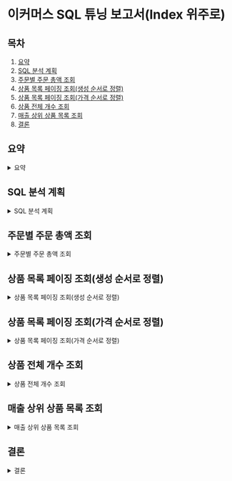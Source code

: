 # 이커머스 SQL 튜닝 보고서(Index 위주로)

## 목차

1. [요약](#요약)
2. [SQL 분석 계획](#sql-분석-계획)
3. [주문별 주문 총액 조회](#주문별-주문-총액-조회)
4. [상품 목록 페이징 조회(생성 순서로 정렬)](#상품-목록-페이징-조회생성-순서로-정렬)
5. [상품 목록 페이징 조회(가격 순서로 정렬)](#상품-목록-페이징-조회가격-순서로-정렬)
6. [상품 전체 개수 조회](#상품-전체-개수-조회)
7. [매출 상위 상품 목록 조회](#매출-상위-상품-목록-조회)
8. [결론](#결론)

## 요약

<details>
  <summary>요약</summary>

> EXPLAIN 키워드를 사용해서 실행 계획을 분석하고 튜닝을 수행했습니다.
> 
> - 상품 목록을 price 로 정렬하는 쿼리에서 price 에 대한 인덱스가 없어서 이를 추가하고 성능을 개선했습니다.
> 
> - 페이지네이션을 위해 조건에 맞는 상품 전체 개수를 세는 쿼리에서는 인덱스가 성능에 영향을 주지 못 했고, SELECT 구문에서 distinct 와 불필요한 컬럼 조회를 제거하여 성능을 개선했습니다.
> 
> - 마지막으로 매출 상위 상품 목록 조회 쿼리에서는 커버링 인덱스와 파생 컬럼을 사용하여 성능을 개선했습니다.

</details>

## SQL 분석 계획

<details>
  <summary>SQL 분석 계획</summary>

```
EXPLAIN {SQL}
```

기본적인 실행계획을 확인하는 명령어입니다. 여기에서 확인할 수 있는 정보 중 앞으로 제가 주로 분석할 항목은 아래와 같습니다.

- type : 테이블의 데이터를 어떻게 찾을지를 제공하는 항목입니다. 테이블 풀 스캔을 할 수도 있고, 인덱스를 통해 즉시 찾을 수도 있습니다.
- rows : SQL 수행을 위해 접근하는 데이터의 모든 행 수를 나타내는 예측 항목입니다. 수시로 변동하는 정보를 참고하므로 수치는 정확하지 않습니다. 조회 최종 결과 건수와 rows 의 값이 차이가 많이 날 때는 튜닝 대상이 될 수 있습니다.
- filtered : SQL 문으로 가져온 데이터를 DB 엔진에서 필터 조건에 따라 어느 정보의 비율로 데이터를 제거했는지를 나타냅니다. filtered 의 비율이 너무 낮다면 불필요한 데이터를 너무 많이 가져오고 있다는 뜻이 될 수 있습니다.
- Extra : 추가 정보를 제공하는 항목입니다. Using index, Using filesort, Using temporary 등이 있습니다.

```
EXPLAIN ANALYZE {SQL}
```

쿼리를 실제로 수행하는 데 소요된 시간과 비용을 측정하고 실측 실행 계획과 예측 실행 계획을 모두 확인합니다. 여기에서 확인할 수 있는 정보 중 앞으로 제가 주로 분석할 항목은 아래와 같습니다.

- actual time : 실제로 쿼리를 수행하는 데 소요된 시간입니다. 이 값이 높다면 해당 쿼리가 성능에 영향을 미칠 수 있습니다.
- rows : 예측된 rows 와 실제 rows 가 다르다면, 예측과 다르게 동작하고 있다는 것을 의미합니다. 또 너무 많은 rows 를 조회하지는 않는지 확인할 수 있습니다.

> 참고로 아래 튜닝 과정에서는, `WHERE 절에서 기본키나 외래키만 사용하면서, 함수도 사용하지 않는 단순한 쿼리`는 실행 계획 분석을 생략하고 나머지 쿼리들만 분석했습니다.

</details>

## 주문별 주문 총액 조회

<details>
  <summary>주문별 주문 총액 조회</summary>

### 튜닝 전 SQL

```
select
    oi1_0.order_id,
    sum((oi1_0.price*oi1_0.quantity)) 
from
    order_items oi1_0 
where
    oi1_0.order_id in (1, 10, 100, 1000, 10000, 20000, 30000, 40000, 50000, 100000) 
group by
    oi1_0.order_id;
```

특정 사용자의 주문 내역을 조회할 때 주문 총액을 구하기 위해, 주문 ID 별로 주문총액을 구하는 쿼리입니다.

이때 주문 내역이 많아져서 페이징을 적용할 때, 한 번에 조회할 데이터 수는 10건이라고 가정하기에 WHERE 에서 사용되는 IN 연산에 10개의 ID 만 임의로 넣었습니다. 단, 조회할 현재 등록된 10만 건의 주문 내에서 최대한 분산시켜봤습니다.

쿼리 안에서 GROUP BY 키워드와 SUM() 함수를 사용하고 있어서 한 번 실행 계획을 분석해봤습니다.

### 튜닝 전 실행 계획

| id | select_type | table | partitions | type  | possible_keys            | key                      | key_len | ref  | rows | filtered | Extra                 |
|----|-------------|-------|------------|-------|--------------------------|--------------------------|---------|------|------|----------|-----------------------|
| 1  | SIMPLE      | oi1_0 | NULL       | range | idx_order_items_order_id | idx_order_items_order_id | 9       | NULL | 100  | 100.00   | Using index condition |

- type 은 range 입니다. 쿼리에 IN 연산이 포함되어 있기에 range 로 조회되었습니다. range 는 주어진 범위 내에서 행 단위로 스캔하지만, 스캔 범위가 넓으면 성능 저하의 요인이 될 수는 있습니다.
- filtered 는 100.00 입니다. 인덱스를 잘 타서 불필요한 레코드 없이 알맞게 가져왔습니다.
- Extra 는 Using index condition 만 있습니다. 필터 조건을 스토리지 엔진으로 전달하고 MySQL 엔진의 필터링 작업에 대한 부하를 줄임으로써 성능 효율이 높게 측정됩니다.

```
-> Group aggregate: sum((oi1_0.price * oi1_0.quantity))  (cost=63.3 rows=100) (actual time=0.117..1.47 rows=10 loops=1)
    -> Index range scan on oi1_0 using idx_order_items_order_id over (order_id = 1) OR (order_id = 10) OR (8 more), with index condition: (oi1_0.order_id in (1,10,100,1000,10000,20000,30000,40000,50000,100000))  (cost=53.3 rows=100) (actual time=0.058..1.42 rows=100 loops=1)
```

idx_order_items_order_id 인덱스를 사용하여 조건에 맞는 order_id 가 포함된 데이터만 효율적으로 스캔하고, 이렇게 가져온 데이터를 기반으로 각 주문별 총 금액을 계산합니다.

실측 실행 계획에서도 필요한 데이터(정확히 rows 100건)을 가져오고, actual time 도 1.47ms 로 빠르게 조회되었습니다.

### 튜닝 수행

실행 계획 조회 결과 주요 분석 컬럼들에서 병목이 없었기에 별도의 튜닝을 하지 않았습니다.

### 튜닝 결과

인덱스가 있는 order_id 로 필요한 데이터만 가져오고, 그 이후에 GROUP BY 와 SUM() 함수를 사용하여 주문별 총액을 계산하게 되어 효율적으로 동작했습니다.

별도의 튜닝 없이도 효율적으로 동작하는 쿼리였습니다.

</details>

## 상품 목록 페이징 조회(생성 순서로 정렬)

<details>
  <summary>상품 목록 페이징 조회(생성 순서로 정렬)</summary>

### 튜닝 전 SQL

```
select
    i1_0.id,
    i1_0.name,
    i1_0.price,
    i1_0.status 
from
    items i1_0 
where i1_0.status = 'ACTIVE' 
  and i1_0.name like '%Title%' escape '!' 
order by
    i1_0.id desc 
limit
    0, 10;
```

상품 목록을 전달하기 위해 일정 개수 만큼 상품 목록을 가져오는 쿼리입니다.

이때 검색어가 없으면 검색어 부분 쿼리는 제외되는 동적 쿼리이나, 분석 결과에서 검색어가 없는 경우만 특별히 봐야 하는 상황은 없었기에 해당 부분은 생략했습니다.

이 쿼리는 애플리케이션에서 동적으로 id 또는 price 로 정렬하는데, 이번에는 id 로 정렬하는 경우입니다.

### 튜닝 전 실행 계획

100만 건의 데이터가 있는 상황에서 id 로 정렬할 때는 수행 시간이 1ms 이하로 빠르게 조회가 되었습니다.

| id | select_type | table | partitions | type  | possible_keys | key     | key_len | ref  | rows | filtered | Extra                            |
|----|-------------|-------|------------|-------|---------------|---------|---------|------|------|----------|----------------------------------|
| 1  | SIMPLE      | i1_0  | NULL       | index | NULL          | PRIMARY | 8       | NULL | 10   | 1.11     | Using where; Backward index scan |

- type 은 index 입니다. ORDER BY 에서 id 로 정렬했기 때문에 key 에서 PRIMARY 키가 사용되면서 인덱스 풀 스캔을 했음을 알 수 있습니다.
- filtered 는 1.11 입니다. 인덱스 기반으로 검색하고 남은 결과 1.11% 외에 모두 필터링되었습니다. 스토리지 엔진에서 필터링을 하지 않고 MySQL 엔진에서 WHERE 조건으로 필터링하고 있음을 알 수 있습니다.
- Extra - Using where; WHERE 절의 필터 조건으로 MySQL 엔진으로 가져온 데이터를 추출하고 있습니다.
- Extra - Backward index scan 은 내림차순 정렬 때문에 생긴 정보입니다.

(검색어가 '10Title' 인 경우 -> 실제로 존재하는 값을 검색)
```
-> Limit: 10 row(s)  (cost=1.02 rows=0.111) (actual time=0.0917..2361 rows=10 loops=1)
    -> Filter: ((i1_0.`status` = 'ACTIVE') and (i1_0.`name` like '%10Title%' escape '!'))  (cost=1.02 rows=0.111) (actual time=0.0905..2361 rows=1loops=1)
        -> Index scan on i1_0 using PRIMARY (reverse)  (cost=1.02 rows=10) (actual time=0.0847..2160 rows=890010 loops=1)
```

(검색어가 '10itle' 인 경우 -> 존재하지 않는 값을 검색)
```
-> Limit: 10 row(s)  (cost=0.999 rows=0.111) (actual time=751..751 rows=0 loops=1)
    -> Filter: ((i1_0.`status` = 'ACTIVE') and (i1_0.`name` like '%10itle%' escape '!'))  (cost=0.999 rows=0.111) (actual time=751..751 rows=0 loops=1)
        -> Index scan on i1_0 using PRIMARY (reverse)  (cost=0.999 rows=10) (actual time=0.0537..531 rows=1e+6 loops=1)
```

- 인덱스 스캔 : 상품 테이블의 PK 를 역순으로 스캔하여 데이터를 가져옵니다.
- 필터링 : 인덱스 스캔 결과에서 status 가 'ACTIVE'이고 name 컬럼이 '%Title%' 패턴과 일치하는 행을 필터링합니다.
- 실측 결과에서는 rows 수가 890010 으로 거의 모든 데이터를 가져온 다음 필터링을 하고 있음을 알 수 있습니다.
- 그리고 actual time 은 검색어가 무엇인지에 따라 다르게 나타납니다. 실제로 존재하는 값을 검색한 경우가 2.361초로 더 오래 걸렸습니다.

### 튜닝 수행

- status 의 값은 'ACTIVE' 아니면 'HIDDEN' 입니다. 즉, 선택도는 1/2 이고 카디널리티(50만 추정)는 ID 나 name, price(100만 추정) 에 비해 매우 낮습니다. 단일 인덱스로는 의미가 없고, 복합인덱스로 카디널리티 순서를 고려할 때 앞쪽에 배치하면 좋다는 것을 알 수 있습니다.
- name 에서는 앞뒤로 와일드카드를 사용한 패턴 검색을 하기에 인덱스로 해결하기가 어렵습니다. 인덱스는 결국 어떤 컬럼(들)을 정렬한 것이므로, 검색어가 포함되었는지를 찾는 LIKE 연산을 하게 되면 이를 사용할 수 없습니다. 상품 이름 검색의 성능 향상을 위해서는 역치 인덱스를 사용한 Full Text 나 Elastic Search 사용이 필요한 상황이므로, 인덱스 튜닝 대상에서는 제외합니다.
  - 다만 검색 조건을 바꿔서 'Title%' 같은 식으로 검색하게 하면 인덱스를 사용할 수 있을 것입니다. 하지만 요구사항 자체가 변경되어야 하기에 이는 제외했습니다.

> 역치 인덱스(Inverted Index)란?
> 
> 역치 인덱스는 텍스트 검색을 위해 사용되는 인덱스로, 텍스트를 단어 단위로 쪼개어 단어가 어느 문서에 포함되어 있는지를 기록합니다.
> 
> 이후 검색어가 주어지면 해당 단어가 포함된 데이터를 찾아내는 방식으로 동작합니다. 이를 통해 텍스트 검색을 빠르게 수행할 수 있습니다.

위 사항들을 고려했을 때 키워드 검색이라는 문제를 해결하지 못 한다면 결국 모든 레코드를 다 탐색해야 하기에 인덱스를 추가하는 것은 의미가 없습니다. 따라서 최소한 검색어가 없는 경우의 탐색을 최적화하고자 계획 실행 분석을 진행해보겠습니다.

| id | select_type | table | partitions | type  | possible_keys | key     | key_len | ref  | rows | filtered | Extra                            |
|----|-------------|-------|------------|-------|---------------|---------|---------|------|------|----------|----------------------------------|
| 1  | SIMPLE      | i1_0  | NULL       | index | NULL          | PRIMARY | 8       | NULL | 10   | 10.00    | Using where; Backward index scan |

```
-> Limit: 10 row(s)  (cost=0.932 rows=1) (actual time=0.087..0.0917 rows=10 loops=1)
    -> Filter: (i1_0.`status` = 'ACTIVE')  (cost=0.932 rows=1) (actual time=0.0848..0.0889 rows=10 loops=1)
        -> Index scan on i1_0 using PRIMARY (reverse)  (cost=0.932 rows=10) (actual time=0.0754..0.0795 rows=11 loops=1)
```

튜닝 전 실행 계획에서 이미 조건에 해당하는 적은 수의 데이터만 가지고 와서 필터링을 하는 것으로 보아, 튜닝이 따로 필요해보이진 않습니다. 다만 궁금한 마음에 status 인덱스, (status, id) 복합 인덱스로 실측 실행 시간만 비교해봤습니다.

#### status 단일 인덱스 생성

```
CREATE INDEX idx_items_status ON items (status);
```

```
-> Limit: 10 row(s)  (cost=52239 rows=10) (actual time=0.358..0.363 rows=10 loops=1)
    -> Index lookup on i1_0 using idx_items_status (status='ACTIVE') (reverse)  (cost=52239 rows=498597) (actual time=0.357..0.361 rows=10 loops=1)
```

#### status, id 복합 인덱스 생성
```
CREATE INDEX idx_items_status_id ON items (status, id);
```

```
-> Limit: 10 row(s)  (cost=52239 rows=10) (actual time=0.14..0.145 rows=10 loops=1)
     -> Index lookup on i1_0 using idx_items_status_id (status='ACTIVE') (reverse)  (cost=52239 rows=498597) (actual time=0.139..0.143 rows=10 loops=1)
```

추가로 인덱스를 만들고 실행한 결과, 실측 실행 계획에서 가져오는 rows 수는 비슷하게 10개로 동일하게 나왔지만(테스트한다고 레코드 값을 변경하느라 그렇습니다), actual time 은 오히려 더 증가했음을 알 수 있습니다.

따라서 추가로 튜닝하지 않고 추가했던 인덱스들은 삭제했습니다.

```
DROP INDEX idx_items_status ON items;
DROP INDEX idx_items_status_id ON items;
```

### 튜닝 결과

키워드 검색을 하고 있기에 name 컬럼에 대한 인덱스는 활용이 불가능했습니다. 이를 위해 FULL TEXT 나 Elastic Search 같은 검색 엔진을 사용하는 것이 필요하다는 결론을 내렸습니다.

한편 키워드 검색이 없는 경우에도 불필요하게 status 와 관련된 인덱스는 굳이 필요하지 않았으며 오히려 조회 시간이 오래 걸리는 것을 확인했기에 인덱스를 추가하지 않았습니다.

</details>

## 상품 목록 페이징 조회(가격 순서로 정렬)

<details>
  <summary>상품 목록 페이징 조회(가격 순서로 정렬)</summary>

### 튜닝 전 SQL

```
select
    i1_0.id,
    i1_0.name,
    i1_0.price,
    i1_0.status 
from
    items i1_0 
where i1_0.status = 'ACTIVE' 
  and i1_0.name like '%Title%' escape '!' 
order by
    i1_0.price desc 
limit
    0, 10;
```

위 항목의 생성 순서 정렬 쿼리와 유사하지만, price 로 정렬하는 경우입니다.

price 에는 인덱스가 없다는 것 외에는 동일하므로 인덱스 유무에 따른 성능 차이만 주목하기로 했습니다.

### 튜닝 전 실행 계획

| id | select_type | table | partitions | type | possible_keys | key  | key_len | ref  | rows   | filtered | Extra                       |
|----|-------------|-------|------------|------|---------------|------|---------|------|--------|----------|-----------------------------|
| 1  | SIMPLE      | i1_0  | NULL       | ALL  | NULL          | NULL | NULL    | NULL | 997078 | 1.11     | Using where; Using filesort |

- type 이 ALL 입니다. 풀 테이블 스캔이 발생했습니다.
- 사용된 key 는 없습니다.
- rows 는 997,078 입니다. 거의 모든 행을 조회했습니다.
- filtered 도 마찬가지로 1.11 입니다. 가져온 데이터 중 1.11% 외에 모두 필터링되었습니다.
- Extra - Using where; WHERE 절의 필터 조건으로 MySQL 엔진으로 가져온 데이터를 추출하고 있습니다.
- Extra - Using filesort 는 정렬이 필요한 데이터를 메모리에 올리고 정렬 작업을 수행했음을 의미합니다. 이는 추가적인 정렬 작업이기에 인덱스를 활용할 여지가 있습니다.

```
-> Limit: 10 row(s)  (cost=100517 rows=10) (actual time=705..705 rows=10 loops=1)
    -> Sort: i1_0.price DESC, limit input to 10 row(s) per chunk  (cost=100517 rows=997078) (actual time=705..705 rows=10 loops=1)
        -> Filter: ((i1_0.`status` = 'ACTIVE') and (i1_0.`name` like '%Title%' escape '!'))  (cost=100517 rows=997078) (actual time=0.594..587 rows=1e+6 loops=1)
            -> Table scan on i1_0  (cost=100517 rows=997078) (actual time=0.558..359 rows=1e+6 loops=1)
```

- Table scan 이 발생하고 있어서 비효율적인 동작이 발생하고 있습니다.
- rows 의 수가 너무 많습니다. Table scan, Filter 에서 rows 100만 건을 다루고 있습니다.
- 총 수행 시간은 705ms 로, 이전에 id 로 정렬할 때보다 훨씬 느리게 동작하고 있습니다.

### 튜닝 수행

- id 와 price 인덱스 유무에 따라 DB 엔진의 동작이 크게 달라졌습니다. 그 외에는 조건이 같으므로 price 인덱스만 추가했습니다.

```
CREATE INDEX idx_items_price ON items (price);
```

| id | select_type | table | partitions | type  | possible_keys | key             | key_len | ref  | rows | filtered | Extra                            |
|----|-------------|-------|------------|-------|---------------|-----------------|---------|------|------|----------|----------------------------------|
| 1  | SIMPLE      | i1_0  | NULL       | index | NULL          | idx_items_price | 4       | NULL | 10   | 1.11     | Using where; Backward index scan |

```
-> Limit: 10 row(s)  (cost=0.908 rows=1) (actual time=0.0942..0.098 rows=10 loops=1)
    -> Filter: (i1_0.`status` = 'ACTIVE')  (cost=0.908 rows=1) (actual time=0.093..0.0961 rows=10 loops=1)
        -> Index scan on i1_0 using idx_items_price (reverse)  (cost=0.908 rows=10) (actual time=0.0895..0.0913 rows=10 loops=1)
```

- Table scan 에서 Index scan 으로 변경되었고, 실행 시간도 0.098ms 로 훨씬 빨라졌습니다.
- 조회 프로세스는 생성 순서로 정렬할 때와 동일하게 동작하고 있습니다.

### 튜닝 결과

```
CREATE INDEX idx_items_price ON items (price);
```

price 단일 인덱스를 생성함으로써 price 로 정렬하는 쿼리가 id 로 정렬할 때와 동일한 수준의 성능을 가지게 되었습니다.

</details>

## 상품 전체 개수 조회

<details>
  <summary>상품 전체 개수 조회</summary>

### 튜닝 전 SQL

```
select
    count(distinct i1_0.id) 
from
    items i1_0 
where i1_0.status = 'ACTIVE'
  and i1_0.name like '%Title%' escape '!';
```

페이지네이션을 할 때 사용되는 카운트 쿼리입니다.

실행 계획을 분석하기도 전에 distinct 라는 불필요한 필터링 과정이 포함된 게 보였습니다. distinct 를 하면 중복을 제거하는 과정이 추가되기에 불필요하다면 성능 저하의 요인이 될 수 있습니다.

실제 분석 결과에서도 count(distinct id) 가 평균 900ms 가 소요된 반면, count(id) 는 평균 500ms 가 소요되었습니다.

(count(distinct id))
```
-> Aggregate: count(distinct i1_0.id)  (cost=101621 rows=1) (actual time=919..919 rows=1 loops=1)
    -> Filter: ((i1_0.`status` = 'ACTIVE') and (i1_0.`name` like '%Title%' escape '!'))  (cost=100513 rows=11079) (actual time=0.0782..601 rows=999998 loops=1)
        -> Table scan on i1_0  (cost=100513 rows=997194) (actual time=0.0709..332 rows=1e+6 loops=1)
```

(count(id))
```
-> Aggregate: count(i1_0.id)  (cost=101621 rows=1) (actual time=553..553 rows=1 loops=1)
    -> Filter: ((i1_0.`status` = 'ACTIVE') and (i1_0.`name` like '%Title%' escape '!'))  (cost=100513 rows=11079) (actual time=0.0737..499 rows=999998 loops=1)
        -> Table scan on i1_0  (cost=100513 rows=997194) (actual time=0.0675..272 rows=1e+6 loops=1)
```

추가로, count(id) 대신 count(*) 을 사용하면 SQL 엔진이 최적화하여 레코드 수를 계산하고, NULL 인지 아닌지 확인하지 않고 레코드를 포함하거나 메타 정보를 활용하는 등의 이점이 있기 때문에 *(애스터리스크)를 사용했습니다.

```
select
    count(*) 
from
    items i1_0 
where i1_0.status = 'ACTIVE'
  and i1_0.name like '%Title%' escape '!';
```

위와 같이 쿼리를 먼저 변경한 후 마저 실행 계획을 분석했습니다.

### 튜닝 전 실행 계획

| id | select_type | table | partitions | type | possible_keys | key  | key_len | ref  | rows   | filtered | Extra       |
|----|-------------|-------|------------|------|---------------|------|---------|------|--------|----------|-------------|
| 1  | SIMPLE      | i1_0  | NULL       | ALL  | NULL          | NULL | NULL    | NULL | 997194 | 1.11     | Using where |

사실 count 함수는 해당하는 모든 레코드를 세야 하기 때문에 비용이 클 수 밖에 없습니다.

count 를 할 때, type 은 ALL 로 고정이고 변하지는 않을 것입니다.

```
-> Aggregate: count(0)  (cost=101621 rows=1) (actual time=536..536 rows=1 loops=1)
    -> Filter: ((i1_0.`status` = 'ACTIVE') and (i1_0.`name` like '%Title%' escape '!'))  (cost=100513 rows=11079) (actual time=0.112..480 rows=999998 loops=1)
        -> Table scan on i1_0  (cost=100513 rows=997194) (actual time=0.107..245 rows=1e+6 loops=1)
```

프로세스가 수행될 때마다 rows 수가 기하급수적으로 줄어드는 게 눈에 띕니다. 처음에는 풀 테이블 스캔으로 모든 레코드를 조회하고 그 이후 Filter 와 Aggregate 로 연산하면서 필요한 정보를 가져옵니다.

### 튜닝 수행

- 지금 여기에서 사용되고 있는 컬럼은 status 와 name 2가지입니다.
  - 페이지네이션에서는 status 관련 컬럼의 추가가 오히려 손해였는데, 카운트 쿼리에서는 또 어떤지 알아보겠습니다.

#### status 단일 인덱스 생성

```
CREATE INDEX idx_items_status ON items (status);
```

| id | select_type | table | partitions | type | possible_keys    | key              | key_len | ref   | rows   | filtered | Extra       |
|----|-------------|-------|------------|------|------------------|------------------|---------|-------|--------|----------|-------------|
| 1  | SIMPLE      | i1_0  | NULL       | ref  | idx_items_status | idx_items_status | 126     | const | 498597 | 11.11    | Using where |

```
-> Aggregate: count(0)  (cost=13459 rows=1) (actual time=2289..2289 rows=1 loops=1)
    -> Filter: (i1_0.`name` like '%Title%' escape '!')  (cost=7919 rows=55394) (actual time=0.227..2236 rows=999998 loops=1)
        -> Index lookup on i1_0 using idx_items_status (status='ACTIVE')  (cost=7919 rows=498597) (actual time=0.223..2082 rows=999998 loops=1)
```

idx_items_status 인덱스를 사용하게 되면서 성능이 급격하게 하락했습니다.

3번째 줄의 Index lookup 을 보면 상품 목록에서 복합 인덱스를 만들었을 때와 유사하게, 가져올 때부터 인덱스 조건에 해당하는 컬럼들을 찾아오는 과정 자체에서 시간이 오래 소요되었음을 확인할 수 있습니다.

#### status, name 복합 인덱스 생성

```
CREATE INDEX idx_items_status_name ON items (status, name);
```

| id | select_type | table | partitions | type | possible_keys         | key                   | key_len | ref   | rows   | filtered | Extra                    |
|----|-------------|-------|------------|------|-----------------------|-----------------------|---------|-------|--------|----------|--------------------------|
| 1  | SIMPLE      | i1_0  | NULL       | ref  | idx_items_status_name | idx_items_status_name | 126     | const | 498597 | 11.11    | Using where; Using index |

```
-> Aggregate: count(0)  (cost=73379 rows=1) (actual time=548..548 rows=1 loops=1)
    -> Filter: (i1_0.`name` like '%Title%' escape '!')  (cost=67840 rows=55394) (actual time=0.0758..493 rows=999998 loops=1)
        -> Covering index lookup on i1_0 using idx_items_status_name (status='ACTIVE')  (cost=67840 rows=498597) (actual time=0.0718..333 rows=999998 loops=1)
```

커버링 인덱스를 사용하는 등의 변경사항은 생겼지만, 기존 쿼리와 유의미한 시간 차이가 없습니다. 따라서 필요하지 않다면 불필요한 인덱스를 만들 필요는 없습니다.

### 튜닝 결과

```
count(*)
```

인덱스 사용은 큰 의미가 없었으며, 쿼리에서 distinct 를 제거함으로써 성능을 향상시킬 수 있었습니다.

한편, 이러한 count 쿼리 자체가 계속해서 성능에 영향을 주거나 부담이 된다면, 다음 페이지 셋까지만 알려주도록 웹 사이트를 디자인하거나 슬라이싱을 하도록 유스케이스를 조정할 수도 있고, 적절한 만료 시간을 지닌 캐시를 사용할 수도 있습니다.

</details>

## 매출 상위 상품 목록 조회

<details>
  <summary>매출 상위 상품 목록 조회</summary>

### 튜닝 전 SQL

```
select
    i1_0.id,
    i1_0.name,
    i1_0.price,
    i1_0.status 
from
    items i1_0 
left join
    order_items oi1_0 
        on i1_0.id=oi1_0.item_id 
left join
    orders o1_0 
        on oi1_0.order_id=o1_0.id 
where i1_0.status = 'ACTIVE'
    and o1_0.status='ORDERED' 
    and o1_0.order_date_time between '2024-11-09T00:00:00' and '2024-11-12T00:00:00' 
group by
    i1_0.id 
order by
    sum((oi1_0.quantity*oi1_0.price)) desc 
limit
    5;
```

상품 랭킹 조회 쿼리입니다. 조금 케이스를 어렵게 해보려고 '매출'을 기준으로 잡아봤습니다. 따라서 ORDER BY 절에서 SUM() 함수와 곱셈 연산이 사용되고 있습니다.

쿼리 실행계획을 분석하기 전에 하나 개선해야 할 점이 하나 보이는데, 주문과 상품 테이블이 조인되고 있다는 점입니다. 만약 분산 DB 환경에서 주문과 상품이 다른 도메인으로 취급되고 다른 DB 에서 각각 다루고 있다면, 주문 도메인 DB 에서 상품 ID 만 가지고 오고, 이후 이 상품 ID 를 가지고 상품 도메인 DB 에서 상품 정보를 가지고 와야 할 수 있습니다.

필요에 의해서 items 테이블을 조인에서 제거했지만, 이렇게 하면 조인하는 테이블 수도 줄어들어 튜닝하기 좀 더 쉬워진다는 부가적인 장점도 생깁니다.

한편, 이렇게 했을 때 WHERE 절에서 items.status 조건을 걸 수 없다는 문제점이 있습니다.

> 멘토링 전에 먼저 구상한 건 애플리케이션이 해당 조건을 만족하는 상품을 넉넉하게 (10건 정도) 가져오고, 만족하는 개수(5건)가 될 때까지 추가로 더 쿼리를 날리는 식이었습니다.
> 
> 그런데 항해플러스 멘토링을 진행하면서 좀 맘에 드는 아이디어를 좀 얻은 게 있는데, 추가로 더 가져오지 않고 그냥 그대로 응답해버리는 겁니다.
> 
> 이렇게 하면 프론트엔드에서 적절히 유스케이스에 맞게 데이터를 직접 가공할 수도 있고, 만약 부족하다면 추가로 더 상품을 가져온다는 식으로 보완할 수 있습니다.
> 
> 슬라이싱을 할 때도 비록 응답해야 할 개수가 부족하더라도 조회한 만큼 바로 응답하더라도 다음 슬라이스를 가져오면서 부족했던 부분을 채울 수 있기 때문에 사용자에게 티만 좀 덜 나게 하면 됩니다.
> 
> 개인적으로 이 방법은 과제에서뿐만 아니라 실무에서도 좀 유용하게 써먹을 수 있겠다는 생각이 듭니다(감사합니다 코치님ㅎㅎ).

```
SELECT
    oi.item_id
FROM
    order_items oi
INNER JOIN
    orders o
	    ON o.id = oi.order_id
WHERE o.status = 'ORDERED'
  AND o.order_date_time BETWEEN '2024-11-09T00:00:00' AND '2024-11-12T00:00:00'
GROUP BY
    oi.item_id
ORDER BY
    sum(oi.quantity*oi.price) DESC 
LIMIT
    10;
```

변경된 쿼리에서는 items 테이블을 조인하지 않고, 매출 기준 내림차순으로 정렬하여 상품 ID 를 반환하고 있습니다.

## 실행 계획 분석

| id | select_type | table | partitions | type | possible_keys                                    | key                      | key_len | ref               | rows  | filtered | Extra                                        |
|----|-------------|-------|------------|------|--------------------------------------------------|--------------------------|---------|-------------------|-------|----------|----------------------------------------------|
| 1  | SIMPLE      | o     | NULL       | ALL  | PRIMARY                                          | NULL                     | NULL    | NULL              | 99913 | 2.78     | Using where; Using temporary; Using filesort |
| 1  | SIMPLE      | oi    | NULL       | ref  | idx_order_items_order_id,idx_order_items_item_id | idx_order_items_order_id | 8       | ecommerce.o1_0.id | 9     | 100.00   | NULL                                         |

- 먼저 orders 테이블에서는 풀 테이블 스캔을 하면서 인덱스는 사용하지 않고 있고 rows 는 99,960 건으로 거의 모든 레코드를 조회하고 있음을 볼 수 있습니다. Extra 에서는 where, temporary, filesort 등 여러 추가 동작들을 조회할 수 있습니다.
  - Using where : WHERE 절의 필터 조건을 사용해서 MySQL 엔진으로 가져온 데이터를 추출할 것입니다.
  - Using temporary : 데이터 중간 결과를 저장하고자 임시 테이블이 생성됩니다. 메모리 영역을 초과하여 디스크에 임시 테이블을 생성하면 성능 저하의 원인이 될 수 있습니다.
  - Using filesort : 정렬이 필요한 데이터를 메모리에 올리고 정렬 작업이 수행됩니다. 추가적인 정렬 작업은 인덱스를 활용하도록 SQL 튜닝 검토 대상이 될 수 있습니다.
- 이후 order_items 테이블에서 ref 타입으로 order_id 컬럼의 인덱스를 사용하면서 다수의 주문 상품을 가져오고 있습니다. 좀 더 구체적으로 이해하기 위해 실측 실행 계획을 출력해봤습니다.

```
-> Limit: 10 row(s)  (actual time=4226..4226 rows=10 loops=1)
    -> Sort: sum((oi.price * oi.quantity)) DESC, limit input to 10 row(s) per chunk  (actual time=4226..4226 rows=10 loops=1)
        -> Table scan on <temporary>  (actual time=4038..4150 rows=500000 loops=1)
            -> Aggregate using temporary table  (actual time=4038..4038 rows=499999 loops=1)
                -> Nested loop inner join  (cost=19182 rows=11127) (actual time=47.3..2579 rows=500000 loops=1)
                    -> Filter: ((o.`status` = 'ORDERED') and (o.order_date_time between '2024-11-10T00:00:00' and '2024-11-13T00:00:00'))  (cost=10228 rows=1111) (actual time=46.5..148 rows=50000 loops=1)
                        -> Table scan on o  (cost=10228 rows=99960) (actual time=0.0752..89.1 rows=100000 loops=1)
                    -> Index lookup on oi using idx_order_items_order_id (order_id=o.id)  (cost=7.06 rows=10) (actual time=0.0458..0.0477 rows=10 loops=50000)
```

주문 10만, 주문 상품 100만 조회하고, 필터링된 50만 개의 레코드로 구성된 임시 테이블을 만들었습니다. 임시 테이블에서 Aggregate 연산, 정렬 및 LIMIT 을 하는 프로세스입니다.

- Nested loop inner join : orders 테이블과 order_items 테이블을 조인하면서 2.5초 가량 소요되었습니다.
- Aggregate using temporary table : 임시 테이블을 만들고 Aggregate 연산을 수행했습니다. 조인 결과를 임시 테이블로 생성하면서 1.5 초 가량(4038 - 2579) 소요된 것으로 파악됩니다.

총 실행 시간은 약 4.2초이고, 이중 가장 큰 병목을 차지한 것은 조인과 임시 테이블 생성이었습니다.

### 튜닝 수행

이번 튜닝은 아래 3단계로 진행됩니다.

1. orders 에서 커버링 인덱스를 활용
2. total_amount 파생 컬럼 추가
3. order_items 에서 커버링 인덱스를 활용

#### orders 에서 커버링 인덱스를 활용

```
CREATE INDEX idx_orders_composite ON orders (status, order_date_time);
```

| id | select_type | table | partitions | type  | possible_keys                                    | key                      | key_len | ref            | rows  | filtered | Extra                                                     |
|----|-------------|-------|------------|-------|--------------------------------------------------|--------------------------|---------|----------------|-------|----------|-----------------------------------------------------------|
| 1  | SIMPLE      | o     | NULL       | range | PRIMARY,idx_orders_composite                     | idx_orders_composite     | 11      | NULL           | 49956 | 100.00   | Using where; Using index; Using temporary; Using filesort |
| 1  | SIMPLE      | oi    | NULL       | ref   | idx_order_items_order_id,idx_order_items_item_id | idx_order_items_order_id | 8       | ecommerce.o.id | 9     | 100.00   | NULL                                                      |

```
-> Limit: 10 row(s)  (actual time=3839..3839 rows=10 loops=1)
    -> Sort: sum((oi.price * oi.quantity)) DESC, limit input to 10 row(s) per chunk  (actual time=3839..3839 rows=10 loops=1)
        -> Table scan on <temporary>  (actual time=3629..3755 rows=500000 loops=1)
            -> Aggregate using temporary table  (actual time=3629..3629 rows=499999 loops=1)
                -> Nested loop inner join  (cost=349615 rows=500771) (actual time=0.445..2170 rows=500000 loops=1)
                    -> Filter: ((o.`status` = 'ORDERED') and (o.order_date_time between '2024-11-10T00:00:00' and '2024-11-13T00:00:00'))  (cost=11609 rows=49980) (actual time=0.0292..101 rows=50000 loops=1)
                        -> Covering index range scan on o using idx_orders_composite over (status = 'ORDERED' AND '2024-11-10 00:00:00.000000' <= order_date_time <= '2024-11-13 00:00:00.000000')  (cost=11609 rows=49980) (actual time=0.0242..60.3 rows=50000 loops=1)
                    -> Index lookup on oi using idx_order_items_order_id (order_id=o.id)  (cost=5.76 rows=10) (actual time=0.0385..0.0405 rows=10 loops=50000)
```

7번째 depth 에서 idx_orders_composite 인덱스를 커버링 인덱스로 사용하게 되면서 기존에 100만 개를 가져오던 게 50만 개로 줄어들면서 모수를 줄일 수 있었습니다.

시간 상의 차이는 100만 개의 레코드 내에서는 두드러지게 나오지는 않았지만 rows 를 줄이는 것으로 성능 개선을 확인할 수 있었습니다.

#### total_amount 파생 컬럼 추가

이 쿼리에서 구하고자 하는 정보는 price 와 quantity 가 아닙니다. 정확하게는 그들을 곱한 주문 상품 금액입니다. 

따라서 이들을 미리 계산해 둔 파생컬럼을 둔다면 다음과 같은 장점이 있습니다.

1. 정렬하는 과정에서 수행하는 price * quantity 연산을 줄일 수 있습니다.
2. 다음 절과 이어지는 내용입니다만, 복합 인덱스를 사용할 때 대상을 price, quantity 2 개의 컬럼에서 total_amount 1개의 컬럼으로 줄일 수 있습니다. 이는 조회할 때만이 아니라 CUD 에서 인덱스를 추가하는 과정에서도 성능을 개선할 수 있음을 의미합니다.
  - 단, 파생컬럼의 정합성을 지키기 위해 price, quantity 가 변경될 때마다 total_amount 같이 수정하는 걸 잊지 말아야 합니다.

```
ALTER TABLE order_items ADD COLUMN total_amount INT;
SET SQL_SAFE_UPDATES = 0;
UPDATE order_items
SET total_amount = price * quantity;
SET SQL_SAFE_UPDATES = 1;
```

```
SELECT oi.item_id
FROM order_items oi
INNER JOIN orders o
	ON o.id = oi.order_id
WHERE o.status = 'ORDERED'
  AND o.order_date_time BETWEEN '2024-11-09T00:00:00' AND '2024-11-10T00:00:00'
GROUP BY oi.item_id
ORDER BY sum(oi.total_amount) DESC 
LIMIT 10;
```

```
-> Limit: 10 row(s)  (actual time=3886..3886 rows=10 loops=1)
    -> Sort: sum(oi.total_amount) DESC, limit input to 10 row(s) per chunk  (actual time=3886..3886 rows=10 loops=1)
        -> Table scan on <temporary>  (actual time=3673..3801 rows=500000 loops=1)
            -> Aggregate using temporary table  (actual time=3673..3673 rows=499999 loops=1)
                -> Nested loop inner join  (cost=374541 rows=500771) (actual time=0.0909..2240 rows=500000 loops=1)
                    -> Filter: ((o.`status` = 'ORDERED') and (o.order_date_time between '2024-11-10T00:00:00' and '2024-11-13T00:00:00'))  (cost=11609 rows=49980) (actual time=0.0321..104 rows=50000 loops=1)
                        -> Covering index range scan on o using idx_orders_composite over (status = 'ORDERED' AND '2024-11-10 00:00:00.000000' <= order_date_time <= '2024-11-13 00:00:00.000000')  (cost=11609 rows=49980) (actual time=0.0266..61 rows=50000 loops=1)
                    -> Index lookup on oi using idx_order_items_order_id (order_id=o.id)  (cost=6.26 rows=10) (actual time=0.0399..0.0418 rows=10 loops=50000)
```

실측 실행 계획에서 100만개의 레코드에 대해서 성능개선이 나타나진 않았습니다.

다만 위에서 언급한 대로 곱셈 연산 과정이 사라지고, 파생 컬럼을 사용하고 있음을 확인할 수 있습니다.

또한 total_amount 는 복합 인덱스로 사용할 것이기 때문에 CUD 작업에서도 성능 개선을 기대할 수 있습니다.

#### order_items 에서 커버링 인덱스를 활용

마지막으로 4가지 컬럼에 대한 복합 인덱스를 활용했습니다.

order_items 테이블과 orders 테이블은 order_id 를 기준으로 조인하게 되고, 그 이후 item_id 에 대하여 total_amount 에 대한 집계 함수를 사용합니다. 따라서 이러한 프로세스 흐름과 일치하는 인덱스를 생성하면 성능 개선이 있을 것이라고 기대했습니다.

```
CREATE INDEX idx_order_items_composite ON order_items (order_id, item_id, total_amount);
```

| id | select_type | table | partitions | type  | possible_keys                                                              | key                       | key_len | ref            | rows  | filtered | Extra                                                     |
|----|-------------|-------|------------|-------|----------------------------------------------------------------------------|---------------------------|---------|----------------|-------|----------|-----------------------------------------------------------|
| 1  | SIMPLE      | o     | NULL       | range | PRIMARY,idx_orders_composite                                               | idx_orders_composite      | 264     | NULL           | 49980 | 100.00   | Using where; Using index; Using temporary; Using filesort |
| 1  | SIMPLE      | oi    | NULL       | ref   | idx_order_items_order_id,idx_order_items_item_id,idx_order_items_composite | idx_order_items_composite | 8       | ecommerce.o.id | 10    | 100.00   | Using index                                               |

```
-> Limit: 10 row(s)  (actual time=1773..1773 rows=10 loops=1)
    -> Sort: sum(oi.total_amount) DESC, limit input to 10 row(s) per chunk  (actual time=1773..1773 rows=10 loops=1)
        -> Table scan on <temporary>  (actual time=1590..1701 rows=500000 loops=1)
            -> Aggregate using temporary table  (actual time=1590..1590 rows=499999 loops=1)
                -> Nested loop inner join  (cost=113414 rows=502789) (actual time=0.068..358 rows=500000 loops=1)
                    -> Filter: ((o.`status` = 'ORDERED') and (o.order_date_time between '2024-11-10T00:00:00' and '2024-11-13T00:00:00'))  (cost=11609 rows=49980) (actual time=0.0374..58.5 rows=50000 loops=1)
                        -> Covering index range scan on o using idx_orders_composite over (status = 'ORDERED' AND '2024-11-10 00:00:00.000000' <= order_date_time <= '2024-11-13 00:00:00.000000')  (cost=11609 rows=49980) (actual time=0.0314..27.2 rows=50000 loops=1)
                    -> Covering index lookup on oi using idx_order_items_composite (order_id=o.id)  (cost=1.03 rows=10.1) (actual time=0.00352..0.00519 rows=10 loops=50000)
```

사용된 인덱스가 idx_order_items_order_id 에서 idx_order_items_composite 로 변경되고 커버링 인덱스로 활용되었습니다. 이 쿼리에서는 order_items 테이블의 name 이 필요 없고 오직 idx_order_items_composite 인덱스가 가지고 있는 컬럼만으로도 작업을 완료할 수 있기 때문입니다.

그러면서 조인 시간이 기존의 2.5초에서 0.35초로 줄어들었습니다. 그리고 약간이긴 하지만 임시 테이블 생성 시간도 1.5초에서 1.2초로 줄어들었습니다.

### 튜닝 결과

매출 상위 상품 목록 조회를 위해 사용하던 쿼리에서 items 에 대한 조인을 제거하고, 이 쿼리에 필요한 컬럼들로 구성된 복합 인덱스를 order_items 테이블에 만들어 이를 커버링 인덱스로 활용하면서 조회 시간을 4.2초에서 1.7초로 줄일 수 있었습니다.

만약 이러한 조회 유스케이스가 중요하거나 더욱 성능을 개선시켜야 한다면 통계 테이블, 캐시 등의 방법도 추가로 고려해볼 수 있겠습니다.

특히, 이 매출 상위 상품 조회 쿼리는 1일 단위로 같은 결과를 반환하기 때문에 캐싱하고 재사용하면 성능 향상을 기대할 수 있습니다. 추가로 적절한 Warming 과 이벤트 기반의 Eviction 을 활용하면 부족한 정합성도 보완할 수 있습니다.

> 참고로 서브쿼리를 사용해서 Materialize 하는 방법도 수행해봤으나 조인하고 임시 테이블을 작업은 여전했고, 그 임시 테이블로부터 Materialize 한 후 데이터를 조회했습니다. 즉, 프로세스가 늘어나기만 했을 뿐 성능 개선은 없었기에 해당 내용은 생략했습니다.

</details>

## 결론

<details>
  <summary>결론</summary>

이번 기회를 통해 애매하게 알던 인덱스에 대한 개념을 좀 더 제대로 잡고, 실습을 진행했습니다. 그리고 조금 알게 됐기 때문에 더 알아야 할 게 많다는 것도 깨달았습니다.

이번 분석 과정에서는 EXPLAIN 키워드를 사용하면서 실제로 DB 엔진이 어떻게 동작하고 어떤 프로세스로 데이터를 가져오는지 알 수 있었습니다.

그리고 때로는 쿼리를 수정하고, 때로는 인덱스를 추가하면서 쿼리 성능을 개선시켜봤습니다.

- 상품 목록을 price 로 정렬하는 쿼리에서 price 에 대한 인덱스가 없어서 이를 추가하고 성능을 개선했습니다.
- 상품 전체 개수를 세는 쿼리에서는 인덱스가 성능에 영향을 주지 못 했고, SELECT 구문에서 distinct 와 불필요한 컬럼 조회를 제거하여 성능을 개선했습니다.
- 마지막으로 매출 상위 상품 목록 조회 쿼리에서는 커버링 인덱스와 파생컬럼을 사용하여 성능을 개선했습니다.

추가로 성능 향상을 위해 다음과 같은 사항들도 고려해볼 수 있습니다.

- 검색어 탐색을 위해 역치 인덱스를 활용한 Full Text 나 Elastic Search 등의 검색 엔진 사용
- count 를 지양하는 유스케이스 및 디자인, 또는 캐시 사용
- 매출 상위 상품 목록 조회 쿼리 결과를 캐싱

인덱스는 데이터베이스 성능 튜닝에서 가장 중요한 요소 중 하나이며, 쿼리 성능을 향상시킬 수 있으나 과도한 인덱스는 CUD 작업의 성능 저하를 초래할 수 있습니다.

따라서 도움이 되는 적절한 인덱스를 만들고 테스트하면서 최적의 인덱스로 적절히 튜닝해야 합니다.

</details>
